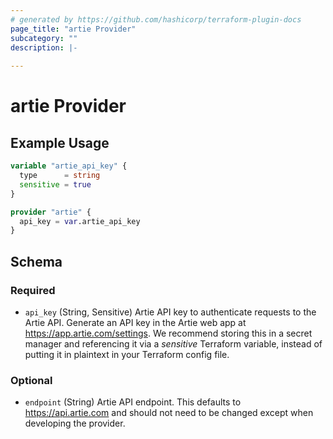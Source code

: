 ```yaml
---
# generated by https://github.com/hashicorp/terraform-plugin-docs
page_title: "artie Provider"
subcategory: ""
description: |-
  
---
```


# artie Provider



## Example Usage

```terraform
variable "artie_api_key" {
  type      = string
  sensitive = true
}

provider "artie" {
  api_key = var.artie_api_key
}
```

<!-- schema generated by tfplugindocs -->
## Schema

### Required

- `api_key` (String, Sensitive) Artie API key to authenticate requests to the Artie API. Generate an API key in the Artie web app at https://app.artie.com/settings. We recommend storing this in a secret manager and referencing it via a *sensitive* Terraform variable, instead of putting it in plaintext in your Terraform config file.

### Optional

- `endpoint` (String) Artie API endpoint. This defaults to https://api.artie.com and should not need to be changed except when developing the provider.
